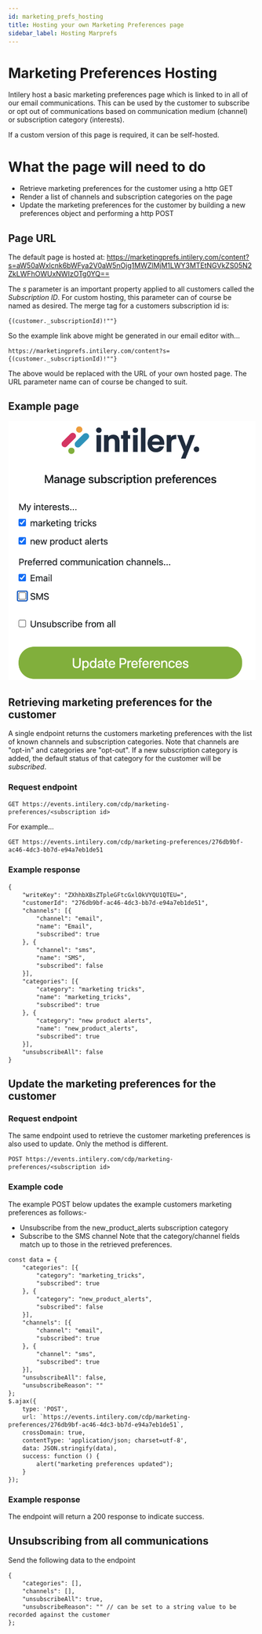 ```yaml
---
id: marketing_prefs_hosting
title: Hosting your own Marketing Preferences page
sidebar_label: Hosting Marprefs
---
```


# Marketing Preferences Hosting

Intilery host a basic marketing preferences page which is linked to in all of our email communications.  This can be used by the customer to subscribe or opt out of communications based on communication medium (channel) or subscription category (interests).

If a custom version of this page is required, it can be self-hosted.

# What the page will need to do
 * Retrieve marketing preferences for the customer using a http GET
 * Render a list of channels and subscription categories on the page
 * Update the marketing preferences for the customer by building a new preferences object and performing a http POST

## Page URL
The default page is hosted at:
https://marketingprefs.intilery.com/content?s=aW50aWxlcnk6bWFya2V0aW5nOjg1MWZlMjM1LWY3MTEtNGVkZS05N2ZkLWFhOWUxNWIzOTg0YQ==

The *s* parameter is an important property applied to all customers called the *Subscription ID*.  For custom hosting, this parameter can of course be named as desired.  The merge tag for a customers subscription id is:
```
{(customer._subscriptionId)!""}
```
So the example link above might be generated in our email editor with...
```
https://marketingprefs.intilery.com/content?s={(customer._subscriptionId)!""}
```

The above would be replaced with the URL of your own hosted page.  The URL parameter name can of course be changed to suit.

## Example page
![Marketing Preferences](/img/marprefs_eg.png)

## Retrieving marketing preferences for the customer
A single endpoint returns the customers marketing preferences with the list of known channels and subscription categories.
Note that channels are "opt-in" and categories are "opt-out".  If a new subscription category is added, the default status of that category for the customer will be *subscribed*.

### Request endpoint
```
GET https://events.intilery.com/cdp/marketing-preferences/<subscription id>
```
For example...
```
GET https://events.intilery.com/cdp/marketing-preferences/276db9bf-ac46-4dc3-bb7d-e94a7eb1de51
```

### Example response
```
{
    "writeKey": "ZXhhbXBsZTpleGFtcGxlOkVYQU1QTEU=",
    "customerId": "276db9bf-ac46-4dc3-bb7d-e94a7eb1de51",
    "channels": [{
        "channel": "email",
        "name": "Email",
        "subscribed": true
    }, {
        "channel": "sms",
        "name": "SMS",
        "subscribed": false
    }],
    "categories": [{
        "category": "marketing tricks",
        "name": "marketing_tricks",
        "subscribed": true
    }, {
        "category": "new product alerts",
        "name": "new_product_alerts",
        "subscribed": true
    }],
    "unsubscribeAll": false
}
```

## Update the marketing preferences for the customer

### Request endpoint
The same endpoint used to retrieve the customer marketing preferences is also used to update. Only the method is different.
```
POST https://events.intilery.com/cdp/marketing-preferences/<subscription id>
```

### Example code
The example POST below updates the example customers marketing preferences as follows:-
 * Unsubscribe from the new_product_alerts subscription category
 * Subscribe to the SMS channel
Note that the category/channel fields match up to those in the retrieved preferences.

```
const data = {
    "categories": [{
        "category": "marketing_tricks",
        "subscribed": true
    }, {
        "category": "new_product_alerts",
        "subscribed": false
    }],
    "channels": [{
        "channel": "email",
        "subscribed": true
    }, {
        "channel": "sms",
        "subscribed": true
    }],
    "unsubscribeAll": false,
    "unsubscribeReason": ""
};
$.ajax({
    type: 'POST',
    url: `https://events.intilery.com/cdp/marketing-preferences/276db9bf-ac46-4dc3-bb7d-e94a7eb1de51`,
    crossDomain: true,
    contentType: 'application/json; charset=utf-8',
    data: JSON.stringify(data),
    success: function () {
        alert("marketing preferences updated");
    }
});
```

### Example response
The endpoint will return a 200 response to indicate success.

## Unsubscribing from all communications
Send the following data to the endpoint
```
{
    "categories": [],
    "channels": [],
    "unsubscribeAll": true,
    "unsubscribeReason": "" // can be set to a string value to be recorded against the customer
};
```









